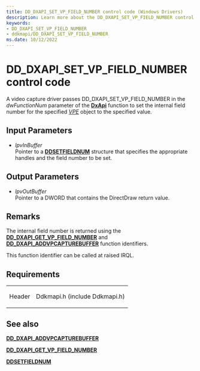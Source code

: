 ```yaml
---
title: DD_DXAPI_SET_VP_FIELD_NUMBER control code (Windows Drivers)
description: Learn more about the DD_DXAPI_SET_VP_FIELD_NUMBER control code.
keywords:
- DD_DXAPI_SET_VP_FIELD_NUMBER
- ddkmapi/DD_DXAPI_SET_VP_FIELD_NUMBER
ms.date: 10/12/2022
---
```


# DD\_DXAPI\_SET\_VP\_FIELD\_NUMBER control code

A video capture driver passes DD\_DXAPI\_SET\_VP\_FIELD\_NUMBER in the *dwFunctionNum* parameter of the [**DxApi**](/windows-hardware/drivers/ddi/dxapi/nf-dxapi-dxapi) function to set the internal field number for the specified [*VPE*](vpe-callback-functions.md) object to the specified value.

## Input Parameters

- *lpvInBuffer*  
    Pointer to a [**DDSETFIELDNUM**](/windows/win32/api/ddkmapi/ns-ddkmapi-ddsetfieldnum) structure that specifies the appropriate handles and the field number to be set.

## Output Parameters

- *lpvOutBuffer*  
    Pointer to a DWORD that contains the DirectDraw return value.

## Remarks

The internal field number is returned using the [**DD\_DXAPI\_GET\_VP\_FIELD\_NUMBER**](dd-dxapi-get-vp-field-number.md) and [**DD\_DXAPI\_ADDVPCAPTUREBUFFER**](dd-dxapi-addvpcapturebuffer.md) function identifiers.

This function identifier can be called at raised IRQL.

## Requirements

<table>
<tbody>
<tr class="odd">
<td><p>Header</p></td>
<td>Ddkmapi.h (include Ddkmapi.h)</td>
</tr>
</tbody>
</table>

## See also

[**DD\_DXAPI\_ADDVPCAPTUREBUFFER**](dd-dxapi-addvpcapturebuffer.md)

[**DD\_DXAPI\_GET\_VP\_FIELD\_NUMBER**](dd-dxapi-get-vp-field-number.md)

[**DDSETFIELDNUM**](/windows/win32/api/ddkmapi/ns-ddkmapi-ddsetfieldnum)
